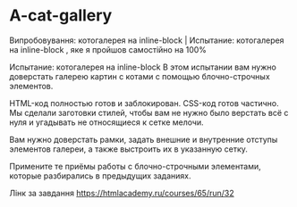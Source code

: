 # A-cat-gallery
Випробовування: котогалерея на inline-block | Испытание: котогалерея на inline-block , яке я пройшов самостійно на 100%


Испытание: котогалерея на inline-block
В этом испытании вам нужно доверстать галерею картин с котами с помощью блочно-строчных элементов.

HTML-код полностью готов и заблокирован. CSS-код готов частично. Мы сделали заготовки стилей, чтобы вам не нужно было верстать всё с нуля и угадывать не относящиеся к сетке мелочи.

Вам нужно доверстать рамки, задать внешние и внутренние отступы элементов галереи, а также выстроить их в указанную сетку.

Примените те приёмы работы с блочно-строчными элементами, которые разбирались в предыдущих заданиях.

Лінк за завдання https://htmlacademy.ru/courses/65/run/32
